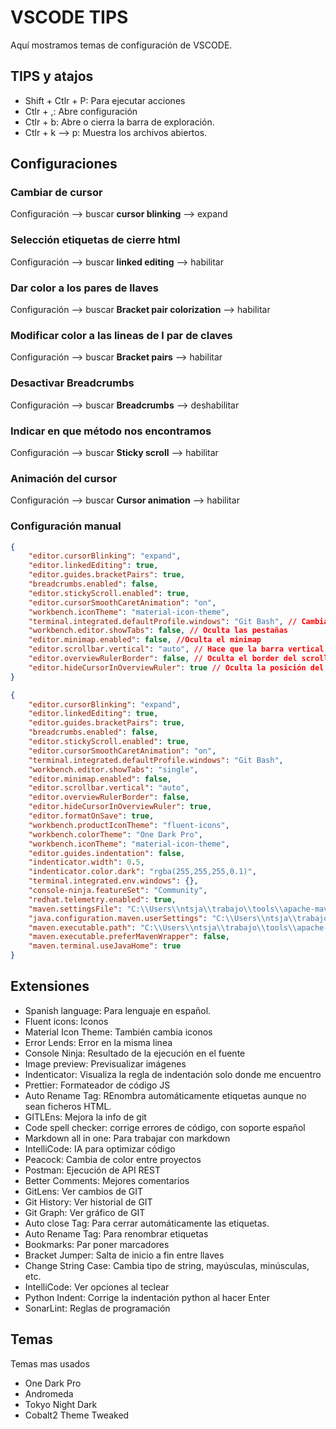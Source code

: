# VSCODE TIPS

Aquí mostramos temas de configuración de VSCODE.

## TIPS y atajos

* Shift + Ctlr + P: Para ejecutar acciones
* Ctlr + ,: Abre configuración
* Ctlr + b: Abre o cierra la barra de exploración.
* Ctlr + k --> p: Muestra los archivos abiertos.

## Configuraciones

### Cambiar de cursor

    
Configuración --> buscar **cursor blinking** --> expand

### Selección etiquetas de cierre html

Configuración --> buscar **linked editing** --> habilitar

### Dar color a los pares de llaves

Configuración --> buscar **Bracket pair colorization** --> habilitar

### Modificar color a las lineas de l par de claves

Configuración --> buscar **Bracket pairs** --> habilitar

### Desactivar Breadcrumbs

Configuración --> buscar **Breadcrumbs** --> deshabilitar

### Indicar en que método nos encontramos

Configuración --> buscar **Sticky scroll** --> habilitar

### Animación del cursor

Configuración --> buscar **Cursor animation** --> habilitar

### Configuración manual

```json
{
    "editor.cursorBlinking": "expand",
    "editor.linkedEditing": true,
    "editor.guides.bracketPairs": true,
    "breadcrumbs.enabled": false,
    "editor.stickyScroll.enabled": true,
    "editor.cursorSmoothCaretAnimation": "on",
    "workbench.iconTheme": "material-icon-theme",
    "terminal.integrated.defaultProfile.windows": "Git Bash", // Cambiar la consola
    "workbench.editor.showTabs": false, // Oculta las pestañas
    "editor.minimap.enabled": false, //Oculta el minimap
    "editor.scrollbar.vertical": "auto", // Hace que la barra vertical aparezca cuando se utilize
    "editor.overviewRulerBorder": false, // Oculta el border del scroll
    "editor.hideCursorInOverviewRuler": true // Oculta la posición del cursor en el scroll
}
```

```json
{
    "editor.cursorBlinking": "expand",
    "editor.linkedEditing": true,
    "editor.guides.bracketPairs": true,
    "breadcrumbs.enabled": false,
    "editor.stickyScroll.enabled": true,
    "editor.cursorSmoothCaretAnimation": "on",
    "terminal.integrated.defaultProfile.windows": "Git Bash",
    "workbench.editor.showTabs": "single",
    "editor.minimap.enabled": false,
    "editor.scrollbar.vertical": "auto",
    "editor.overviewRulerBorder": false,
    "editor.hideCursorInOverviewRuler": true,
    "editor.formatOnSave": true,
    "workbench.productIconTheme": "fluent-icons",
    "workbench.colorTheme": "One Dark Pro",
    "workbench.iconTheme": "material-icon-theme",
    "editor.guides.indentation": false,
    "indenticator.width": 0.5,
    "indenticator.color.dark": "rgba(255,255,255,0.1)",
    "terminal.integrated.env.windows": {},
    "console-ninja.featureSet": "Community",
    "redhat.telemetry.enabled": true,
    "maven.settingsFile": "C:\\Users\\ntsja\\trabajo\\tools\\apache-maven-3.3.9\\conf\\settings.xml",
    "java.configuration.maven.userSettings": "C:\\Users\\ntsja\\trabajo\\tools\\apache-maven-3.3.9\\conf\\settings.xml",
    "maven.executable.path": "C:\\Users\\ntsja\\trabajo\\tools\\apache-maven-3.3.9\\bin\\mvn",
    "maven.executable.preferMavenWrapper": false,
    "maven.terminal.useJavaHome": true
}
```

## Extensiones

* Spanish language: Para lenguaje en español.
* Fluent icons: Iconos
* Material Icon Theme: También cambia iconos
* Error Lends: Error en la misma linea
* Console Ninja: Resultado de la ejecución en el fuente
* Image preview: Previsualizar imágenes
* Indenticator: Visualiza la regla de indentación solo donde me encuentro
* Prettier: Formateador de código JS
* Auto Rename Tag: REnombra automáticamente etiquetas aunque no sean ficheros HTML.
* GITLEns: Mejora la info de git
* Code spell checker: corrige errores de código, con soporte español
* Markdown all in one: Para trabajar con markdown
* IntelliCode: IA para optimizar código
* Peacock: Cambia de color entre proyectos
* Postman: Ejecución de API REST
* Better Comments: Mejores comentarios
* GitLens: Ver cambios de GIT
* Git History: Ver historial de GIT
* Git Graph: Ver gráfico de GIT
* Auto close Tag: Para cerrar automáticamente las etiquetas.
* Auto Rename Tag: Para renombrar etiquetas
* Bookmarks: Par poner marcadores
* Bracket Jumper: Salta de inicio a fin entre llaves
* Change String Case: Cambia tipo de string, mayúsculas, minúsculas, etc.
* IntelliCode: Ver opciones al teclear
* Python Indent: Corrige la indentación python al hacer Enter
* SonarLint: Reglas de programación

## Temas

Temas mas usados

* One Dark Pro
* Andromeda
* Tokyo Night Dark
* Cobalt2 Theme Tweaked
